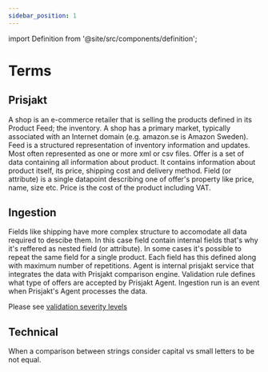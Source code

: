 ```yaml
---
sidebar_position: 1
---
```


import Definition from '@site/src/components/definition';

# Terms

## Prisjakt

<Definition id="term_shop" title="Shop">
    A shop is an e-commerce retailer that is selling the products defined in its Product Feed; the inventory. A shop has a primary market, typically associated with an Internet domain (e.g. amazon.se is Amazon Sweden).
</Definition>

<Definition id="term_feed" title="Feed">
    Feed is a structured representation of inventory information and updates. Most often represented as one or more xml or csv files.
</Definition>

<Definition id="term_offer" title="Offer">
    Offer is a set of data containing all information about product. It contains information about product itself, its price, shipping cost and delivery method.
</Definition>

<Definition id="term_field" title="Field">
    Field (or attribute) is a single datapoint describing one of offer's property like price, name, size etc.
</Definition>

<Definition id="term_price" title="Price">
    Price is the cost of the product including VAT. 
</Definition>



## Ingestion


<Definition id="term_nested" title="Nested">
    Fields like shipping have more complex structure to accomodate all data required to descibe them. In this case field contain internal fields that's why it's reffered as nested field (or attribute).
</Definition>


<Definition id="term_repeatable" title="Repeatable">
    In some cases it's possible to repeat the same field for a single product. Each field has this defined along with maximum number of repetitions. 
</Definition>

<Definition id="term_agent" title="Agent">
    Agent is internal prisjakt service that integrates the data with Prisjakt comparison engine.
</Definition>


<Definition id="term_validation_rule" title="Validation  Rule">
    Validation rule defines what type of offers are accepted by Prisjakt Agent.
</Definition>


<Definition id="term_ingestion_run" title="Ingestion Run">
    Ingestion run is an event when Prisjakt's Agent processes the data.
</Definition>


<Definition id="term_severity" title="Severity">

Please see [validation severity levels](/terminology/severity-levels.md)

</Definition>

## Technical

<Definition id="term_case_sensitive" title="Case Sensitive">
    When a comparison between strings consider capital vs small letters to be not equal.
</Definition>
